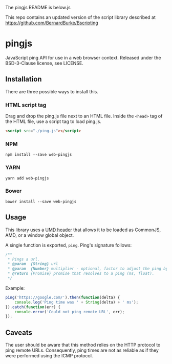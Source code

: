 The pingjs README is below.js


This repo contains an updated version of the script library described at https://github.com/BernardBurke/Bscripting





# pingjs
JavaScript ping API for use in a web browser context.  Released under the BSD-3-Clause license, see 
LICENSE.  

## Installation

There are three possible ways to install this.  

### HTML script tag

Drag and drop the ping.js file next to an HTML file.  Inside the `<head>` tag 
of the HTML file, use a script tag to load ping.js.  

```html
<script src="./ping.js"></script>
```

### NPM

`npm install --save web-pingjs`

### YARN

`yarn add web-pingjs`

### Bower

`bower install --save web-pingjs`

## Usage

This library uses a  [UMD header](https://github.com/umdjs/umd/blob/master/templates/returnExports.js) 
that allows it to be loaded as CommonJS, AMD, or a window global object.  

A single function is exported, `ping`.  Ping's signature follows:  

```js
/**
 * Pings a url.
 * @param  {String} url
 * @param  {Number} multiplier - optional, factor to adjust the ping by.  0.3 works well for HTTP servers.
 * @return {Promise} promise that resolves to a ping (ms, float).
 */
```

Example:  

```js
ping('https://google.com/').then(function(delta) {
    console.log('Ping time was ' + String(delta) + ' ms');
}).catch(function(err) {
    console.error('Could not ping remote URL', err);
});
```

## Caveats

The user should be aware that this method relies on the HTTP protocol to ping 
remote URLs.  Consequently, ping times are not as reliable as if they were 
performed using the ICMP protocol.  

